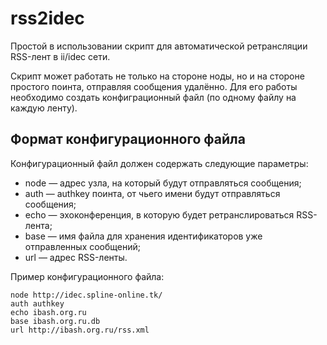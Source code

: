 rss2idec
========

Простой в использовании скрипт для автоматической ретрансляции RSS-лент в ii/idec сети.

Скрипт может работать не только на стороне ноды, но и на стороне простого поинта, отправляя сообщения удалённо. Для его работы необходимо создать конфиграционный файл (по одному файлу на каждую ленту).

Формат конфигурационного файла
------------------------------

Конфигурационный файл должен содержать следующие параметры:

  * node — адрес узла, на который будут отправляться сообщения;
  * auth — authkey поинта, от чьего имени будут отправляться сообщения;
  * echo — эхоконференция, в которую будет ретранслироваться RSS-лента;
  * base — имя файла для хранения идентификаторов уже отправленных сообщений;
  * url — адрес RSS-ленты.

Пример конфигурационного файла:

```
node http://idec.spline-online.tk/
auth authkey
echo ibash.org.ru
base ibash.org.ru.db
url http://ibash.org.ru/rss.xml
```
